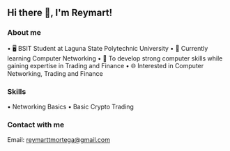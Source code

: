 ## Hi there 👋, I'm Reymart!


### About me
• 🖥️ BSIT Student at Laguna State Polytechnic University
• 🧠 Currently learning Computer Networking
• 🎯 To develop strong computer skills while gaining expertise in Trading and Finance
• 🌐 Interested in Computer Networking, Trading and Finance

### Skills
• Networking Basics
• Basic Crypto Trading

### Contact with me
Email: reymarttmortega@gmail.com
